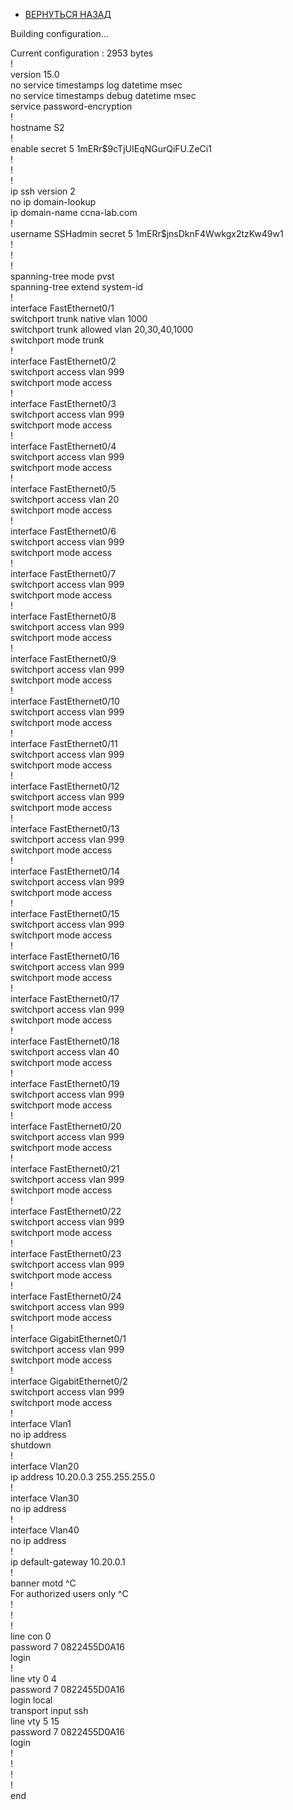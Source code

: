- [ВЕРНУТЬСЯ НАЗАД](https://github.com/Art1shock/otus-networks/tree/main/labs/lab10)

Building configuration...  
  
Current configuration : 2953 bytes  
!  
version 15.0  
no service timestamps log datetime msec  
no service timestamps debug datetime msec  
service password-encryption  
!  
hostname S2  
!  
enable secret 5 $1$mERr$9cTjUIEqNGurQiFU.ZeCi1  
!  
!  
!  
ip ssh version 2  
no ip domain-lookup  
ip domain-name ccna-lab.com  
!  
username SSHadmin secret 5 $1$mERr$jnsDknF4Wwkgx2tzKw49w1  
!  
!  
!  
spanning-tree mode pvst  
spanning-tree extend system-id  
!  
interface FastEthernet0/1  
 switchport trunk native vlan 1000  
 switchport trunk allowed vlan 20,30,40,1000  
 switchport mode trunk  
!  
interface FastEthernet0/2  
 switchport access vlan 999  
 switchport mode access  
!  
interface FastEthernet0/3  
 switchport access vlan 999  
 switchport mode access  
!  
interface FastEthernet0/4  
 switchport access vlan 999  
 switchport mode access  
!  
interface FastEthernet0/5  
 switchport access vlan 20  
 switchport mode access  
!  
interface FastEthernet0/6  
 switchport access vlan 999  
 switchport mode access  
!  
interface FastEthernet0/7  
 switchport access vlan 999  
 switchport mode access  
!  
interface FastEthernet0/8  
 switchport access vlan 999  
 switchport mode access  
!  
interface FastEthernet0/9  
 switchport access vlan 999  
 switchport mode access  
!  
interface FastEthernet0/10  
 switchport access vlan 999  
 switchport mode access  
!  
interface FastEthernet0/11  
 switchport access vlan 999  
 switchport mode access  
!  
interface FastEthernet0/12  
 switchport access vlan 999  
 switchport mode access  
!  
interface FastEthernet0/13  
 switchport access vlan 999  
 switchport mode access  
!  
interface FastEthernet0/14  
 switchport access vlan 999  
 switchport mode access  
!  
interface FastEthernet0/15  
 switchport access vlan 999   
 switchport mode access  
!  
interface FastEthernet0/16  
 switchport access vlan 999  
 switchport mode access  
!  
interface FastEthernet0/17  
 switchport access vlan 999  
 switchport mode access  
!  
interface FastEthernet0/18  
 switchport access vlan 40  
 switchport mode access  
!  
interface FastEthernet0/19  
 switchport access vlan 999  
 switchport mode access  
!  
interface FastEthernet0/20  
 switchport access vlan 999  
 switchport mode access  
!  
interface FastEthernet0/21  
 switchport access vlan 999  
 switchport mode access  
!  
interface FastEthernet0/22  
 switchport access vlan 999  
 switchport mode access  
!  
interface FastEthernet0/23  
 switchport access vlan 999  
 switchport mode access  
!  
interface FastEthernet0/24  
 switchport access vlan 999  
 switchport mode access  
!  
interface GigabitEthernet0/1  
 switchport access vlan 999  
 switchport mode access  
!  
interface GigabitEthernet0/2  
 switchport access vlan 999  
 switchport mode access  
!  
interface Vlan1  
 no ip address  
 shutdown  
!  
interface Vlan20  
 ip address 10.20.0.3 255.255.255.0  
!  
interface Vlan30  
 no ip address  
!  
interface Vlan40  
 no ip address  
!  
ip default-gateway 10.20.0.1  
!  
banner motd ^C  
For authorized users only ^C  
!  
!  
!  
line con 0  
 password 7 0822455D0A16  
 login  
!  
line vty 0 4  
 password 7 0822455D0A16  
 login local  
 transport input ssh  
line vty 5 15  
 password 7 0822455D0A16  
 login  
!  
!  
!  
!  
end  
